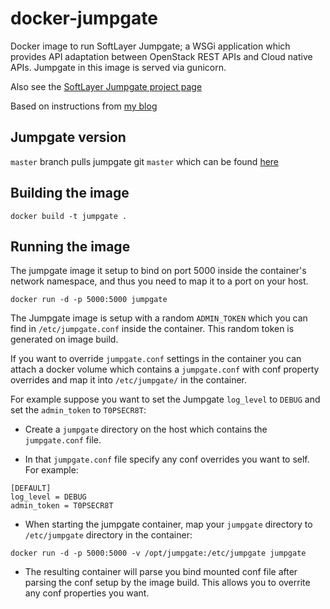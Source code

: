 docker-jumpgate
===============

Docker image to run SoftLayer Jumpgate; a WSGi application
which provides API adaptation between OpenStack REST APIs
and Cloud native APIs. Jumpgate in this image is served via
gunicorn.

Also see the [SoftLayer Jumpgate project page](http://softlayer.github.io/jumpgate/)

Based on instructions from [my blog](http://bodenr.blogspot.com/2014/03/managing-openstack-softlayer-resources.html)


Jumpgate version
-----------

`master` branch pulls jumpgate git `master` which
can be found [here](https://github.com/softlayer/jumpgate)


Building the image
-----------
```
docker build -t jumpgate .
```


Running the image
-----------
The jumpgate image it setup to bind on port 5000 inside the container's
network namespace, and thus you need to map it to a port on your host.

```
docker run -d -p 5000:5000 jumpgate
```

The Jumpgate image is setup with a random ```ADMIN_TOKEN``` which
you can find in ```/etc/jumpgate.conf``` inside the container.
This random token is generated on image build.

If you want to override `jumpgate.conf` settings in the container you 
can attach a docker volume which contains a `jumpgate.conf` with conf 
property overrides and map it into `/etc/jumpgate/` in the container.

For example suppose you want to set the Jumpgate `log_level` to `DEBUG` and 
set the `admin_token` to `T0PSECR8T`:

* Create a `jumpgate` directory on the host which contains the `jumpgate.conf`
file.

* In that `jumpgate.conf` file specify any conf overrides you want to self. For
example:

```
[DEFAULT]
log_level = DEBUG
admin_token = T0PSECR8T
```

* When starting the jumpgate container, map your `jumpgate` directory to 
`/etc/jumpgate` directory in the container:

```
docker run -d -p 5000:5000 -v /opt/jumpgate:/etc/jumpgate jumpgate
```

* The resulting container will parse you bind mounted conf file after 
parsing the conf setup by the image build. This allows you to overrite
any conf properties you want.
